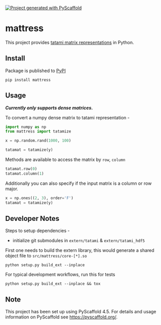 <!-- These are examples of badges you might want to add to your README:
     please update the URLs accordingly

[![Built Status](https://api.cirrus-ci.com/github/<USER>/mattress.svg?branch=main)](https://cirrus-ci.com/github/<USER>/mattress)
[![ReadTheDocs](https://readthedocs.org/projects/mattress/badge/?version=latest)](https://mattress.readthedocs.io/en/stable/)
[![Coveralls](https://img.shields.io/coveralls/github/<USER>/mattress/main.svg)](https://coveralls.io/r/<USER>/mattress)
[![PyPI-Server](https://img.shields.io/pypi/v/mattress.svg)](https://pypi.org/project/mattress/)
[![Conda-Forge](https://img.shields.io/conda/vn/conda-forge/mattress.svg)](https://anaconda.org/conda-forge/mattress)
[![Monthly Downloads](https://pepy.tech/badge/mattress/month)](https://pepy.tech/project/mattress)
[![Twitter](https://img.shields.io/twitter/url/http/shields.io.svg?style=social&label=Twitter)](https://twitter.com/mattress)
-->

[![Project generated with PyScaffold](https://img.shields.io/badge/-PyScaffold-005CA0?logo=pyscaffold)](https://pyscaffold.org/)

# mattress

This project provides [tatami matrix representations](https://github.com/tatami-inc) in Python.


## Install

Package is published to [PyPI](https://pypi.org/project/mattress/)

```shell
pip install mattress
```

## Usage

***Currently only supports dense matrices.***

To convert a numpy dense matrix to tatami representation - 

```python
import numpy as np
from mattress import tatamize

x = np.random.rand(1000, 100)

tatamat = tatamize(y)
```

Methods are available to access the matrix by `row`, `column`

```python
tatamat.row(0)
tatamat.column(1)
```

Additionally you can also specify if the input matrix is a column or row major.

```python
x = np.ones((2, 3), order='F')
tatamat = tatamize(y)
```

## Developer Notes


Steps to setup dependencies - 

- initialize git submodules in `extern/tatami` & `extern/tatami_hdf5`

First one needs to build the extern library, this would generate a shared object file to `src/mattress/core-[*].so`

```shell
python setup.py build_ext --inplace
```

For typical development workflows, run this for tests

```shell
python setup.py build_ext --inplace && tox
```



<!-- pyscaffold-notes -->

## Note

This project has been set up using PyScaffold 4.5. For details and usage
information on PyScaffold see https://pyscaffold.org/.
